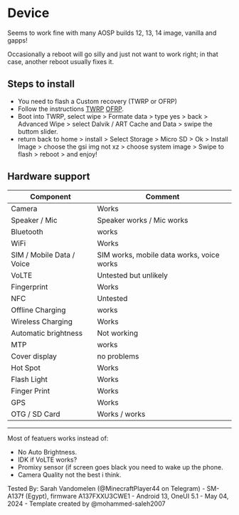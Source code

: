 # Device

Seems to work fine with many AOSP builds 12, 13, 14 image, vanilla and gapps!

Occasionally a reboot will go silly and just not want to work right; in that case, another reboot usually fixes it.

## Steps to install

* You need to flash a Custom recovery (TWRP or OFRP)
* Follow the instructions [TWRP](https://t.me/samsung_a137f/5) [OFRP](https://t.me/samsung_a137f/8).
* Boot into TWRP, select wipe > Formate data > type yes > back > Advanced Wipe > select Dalvik / ART Cache and Data > swipe the buttom slider.
* return back to home > install > Select Storage > Micro SD > Ok > Install Image > choose the gsi img not xz > choose system image > Swipe to flash > reboot > and enjoy!

## Hardware support

| Component                 |      Comment                                              |
|---------------------------|-----------------------------------------------------------|
| Camera                    | Works                                                     |
| Speaker / Mic             | Speaker works / Mic works                                                    |
| Bluetooth                 | works                                                     |
| WiFi                      | Works                                                     |
| SIM / Mobile Data / Voice | SIM works, mobile data works, voice works                 |
| VoLTE                     | Untested but unlikely                                     |
| Fingerprint               | Works                                                     |
| NFC                       | Untested                                                  |
| Offline Charging          | works                                                     |
| Wireless Charging         | Works                                                     |
| Automatic brightness      | Not working                                               |
| MTP                       | works                                                     |
| Cover display             | no problems                                               |
| Hot Spot                  | Works                                                     |
| Flash Light               | Works                                                     |
| Finger Print              | Works                                                     |
| GPS                       | Works                                                     |
| OTG / SD Card             | Works / works                                             |
---
Most of featuers works instead of:
* No Auto Brightness.
* IDK if VoLTE works?
* Promixy sensor (if screen goes black you need to wake up the phone.
* Camera Quality not the best i think.

Tested By: Sarah Vandomelen (@MinecraftPlayer44 on Telegram) - SM-A137f (Egypt), firmware A137FXXU3CWE1 - Android 13, OneUI 5.1 - May 04, 2024 - Template created by @mohammed-saleh2007 

